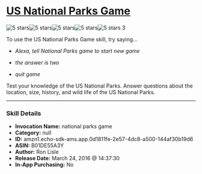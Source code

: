 # [US National Parks Game](http://alexa.amazon.com/#skills/amzn1.echo-sdk-ams.app.0d1811fe-2e57-4dc8-a500-144af30b19d6)
![5 stars](../../images/ic_star_black_18dp_1x.png)![5 stars](../../images/ic_star_black_18dp_1x.png)![5 stars](../../images/ic_star_black_18dp_1x.png)![5 stars](../../images/ic_star_black_18dp_1x.png)![5 stars](../../images/ic_star_black_18dp_1x.png) 3

To use the US National Parks Game skill, try saying...

* *Alexa, tell National Parks game to start new game*

* *the answer is two*

* *quit game*

Test your knowledge of the US National Parks. Answer questions about  the location, size, history, and wild life of the US National Parks.

***

### Skill Details

* **Invocation Name:** national parks game
* **Category:** null
* **ID:** amzn1.echo-sdk-ams.app.0d1811fe-2e57-4dc8-a500-144af30b19d6
* **ASIN:** B01DE55A3Y
* **Author:** Ron Lisle
* **Release Date:** March 24, 2016 @ 14:37:30
* **In-App Purchasing:** No
